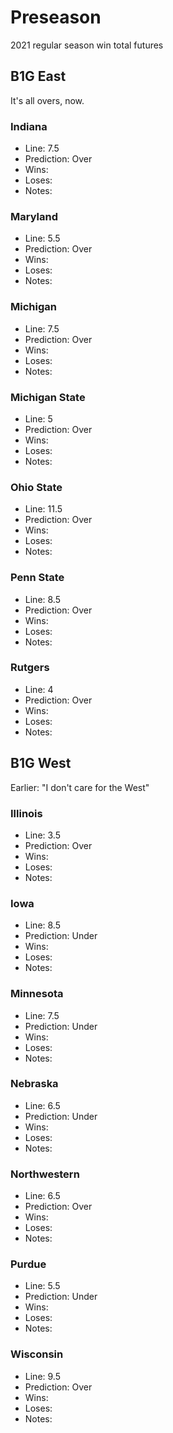 # Preseason

2021 regular season win total futures

## B1G East

It's all overs, now.

### Indiana
* Line: 7.5
* Prediction: Over
* Wins:
* Loses:
* Notes:

### Maryland
* Line: 5.5
* Prediction: Over
* Wins:
* Loses:
* Notes:

### Michigan
* Line: 7.5
* Prediction: Over
* Wins:
* Loses:
* Notes:

### Michigan State
* Line: 5
* Prediction: Over
* Wins:
* Loses:
* Notes:

### Ohio State
* Line: 11.5
* Prediction: Over
* Wins:
* Loses:
* Notes:

### Penn State
* Line: 8.5
* Prediction: Over
* Wins:
* Loses:
* Notes:

### Rutgers
* Line: 4
* Prediction: Over
* Wins:
* Loses:
* Notes:

## B1G West

Earlier: "I don't care for the West"

### Illinois
* Line: 3.5
* Prediction: Over
* Wins:
* Loses:
* Notes:

### Iowa
* Line: 8.5
* Prediction: Under
* Wins:
* Loses:
* Notes:

### Minnesota
* Line: 7.5
* Prediction: Under
* Wins:
* Loses:
* Notes:

### Nebraska
* Line: 6.5
* Prediction: Under
* Wins:
* Loses:
* Notes:

### Northwestern
* Line: 6.5
* Prediction: Over
* Wins:
* Loses:
* Notes:

### Purdue
* Line: 5.5
* Prediction: Under
* Wins:
* Loses:
* Notes:

### Wisconsin
* Line: 9.5
* Prediction: Over
* Wins:
* Loses:
* Notes:

